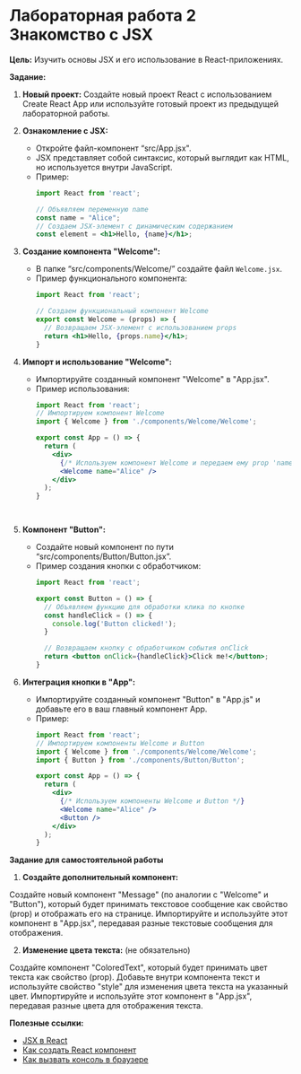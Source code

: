 
# Лабораторная работа 2 Знакомство с JSX

**Цель:** Изучить основы JSX и его использование в React-приложениях.


**Задание:**

1. **Новый проект:** Создайте новый проект React с использованием Create React App или используйте готовый проект из предыдущей лабораторной работы.

2. **Ознакомление с JSX:** 
    - Откройте файл-компонент “src/App.jsx".
    - JSX представляет собой синтаксис, который выглядит как HTML, но используется внутри JavaScript.
    - Пример:
      ```jsx
      import React from 'react';

      // Объявляем переменную name
      const name = "Alice";
      // Создаем JSX-элемент с динамическим содержанием
      const element = <h1>Hello, {name}</h1>;
      ```

3. **Создание компонента "Welcome":**
    - В папке “src/components/Welcome/” создайте файл `Welcome.jsx`.
    - Пример функционального компонента:
      ```jsx
      import React from 'react';

      // Создаем функциональный компонент Welcome
      export const Welcome = (props) => {
        // Возвращаем JSX-элемент с использованием props
        return <h1>Hello, {props.name}</h1>;
      }
      ```

4. **Импорт и использование "Welcome":**
    - Импортируйте созданный компонент "Welcome" в "App.jsx".
    - Пример использования:
      ```jsx
      import React from 'react';
      // Импортируем компонент Welcome
      import { Welcome } from './components/Welcome/Welcome';

      export const App = () => {
        return (
          <div>
            {/* Используем компонент Welcome и передаем ему prop 'name' */}
            <Welcome name="Alice" />
          </div>
        );
      }

    
      ```

5. **Компонент "Button":**
    - Создайте новый компонент по пути “src/components/Button/Button.jsx”.
    - Пример создания кнопки с обработчиком:
      ```jsx
      import React from 'react';

      export const Button = () => {
        // Объявляем функцию для обработки клика по кнопке
        const handleClick = () => {
          console.log('Button clicked!');
        }

        // Возвращаем кнопку с обработчиком события onClick
        return <button onClick={handleClick}>Click me!</button>;
      }
      ```

6. **Интеграция кнопки в "App":**
    - Импортируйте созданный компонент "Button" в "App.js" и добавьте его в ваш главный компонент App.
    - Пример:
      ```jsx
      import React from 'react';
      // Импортируем компоненты Welcome и Button
      import { Welcome } from './components/Welcome/Welcome';
      import { Button } from './components/Button/Button';

      export const App = () => {
        return (
          <div>
            {/* Используем компоненты Welcome и Button */}
            <Welcome name="Alice" />
            <Button />
          </div>
        );
      }

      ```

**Задание для самостоятельной работы**

1. **Создайте дополнительный компонент:**

Создайте новый компонент "Message" (по аналогии с "Welcome" и "Button"), который будет принимать текстовое сообщение как свойство (prop) и отображать его на странице.
Импортируйте и используйте этот компонент в "App.jsx", передавая разные текстовые сообщения для отображения.

2. **Изменение цвета текста:** (не обязательно)

Создайте компонент "ColoredText", который будет принимать цвет текста как свойство (prop).
Добавьте внутри компонента текст и используйте свойство "style" для изменения цвета текста на указанный цвет.
Импортируйте и используйте этот компонент в "App.jsx", передавая разные цвета для отображения текста.


**Полезные ссылки:**

- [JSX в React](https://itchief.ru/react/jsx)
- [Как создать React компонент](https://reactdev.ru/learn/your-first-component/#1)
- [Как вызвать консоль в браузере](https://help.mail.ru/mail/helpful/console)
